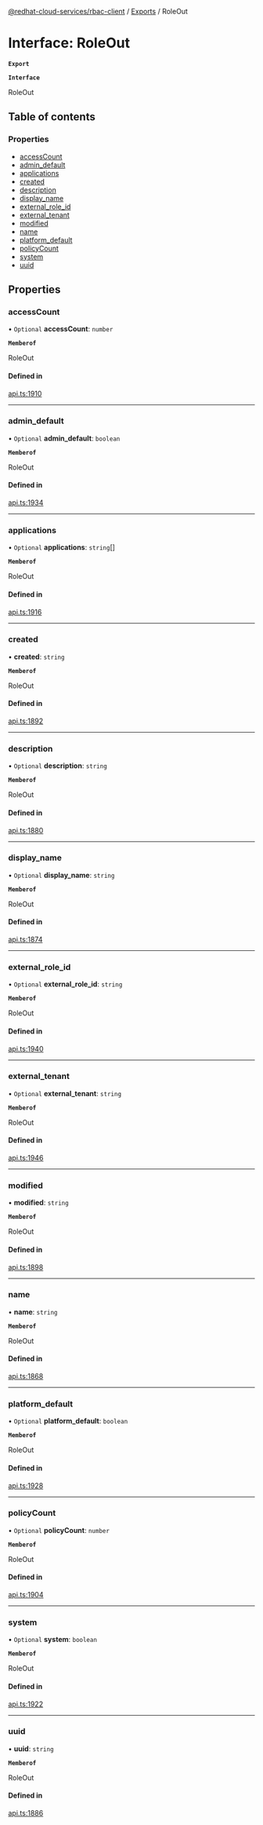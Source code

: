 [@redhat-cloud-services/rbac-client](../README.md) / [Exports](../modules.md) / RoleOut

# Interface: RoleOut

**`Export`**

**`Interface`**

RoleOut

## Table of contents

### Properties

- [accessCount](RoleOut.md#accesscount)
- [admin\_default](RoleOut.md#admin_default)
- [applications](RoleOut.md#applications)
- [created](RoleOut.md#created)
- [description](RoleOut.md#description)
- [display\_name](RoleOut.md#display_name)
- [external\_role\_id](RoleOut.md#external_role_id)
- [external\_tenant](RoleOut.md#external_tenant)
- [modified](RoleOut.md#modified)
- [name](RoleOut.md#name)
- [platform\_default](RoleOut.md#platform_default)
- [policyCount](RoleOut.md#policycount)
- [system](RoleOut.md#system)
- [uuid](RoleOut.md#uuid)

## Properties

### accessCount

• `Optional` **accessCount**: `number`

**`Memberof`**

RoleOut

#### Defined in

[api.ts:1910](https://github.com/RedHatInsights/javascript-clients/blob/master/packages/rbac/api.ts#L1910)

___

### admin\_default

• `Optional` **admin\_default**: `boolean`

**`Memberof`**

RoleOut

#### Defined in

[api.ts:1934](https://github.com/RedHatInsights/javascript-clients/blob/master/packages/rbac/api.ts#L1934)

___

### applications

• `Optional` **applications**: `string`[]

**`Memberof`**

RoleOut

#### Defined in

[api.ts:1916](https://github.com/RedHatInsights/javascript-clients/blob/master/packages/rbac/api.ts#L1916)

___

### created

• **created**: `string`

**`Memberof`**

RoleOut

#### Defined in

[api.ts:1892](https://github.com/RedHatInsights/javascript-clients/blob/master/packages/rbac/api.ts#L1892)

___

### description

• `Optional` **description**: `string`

**`Memberof`**

RoleOut

#### Defined in

[api.ts:1880](https://github.com/RedHatInsights/javascript-clients/blob/master/packages/rbac/api.ts#L1880)

___

### display\_name

• `Optional` **display\_name**: `string`

**`Memberof`**

RoleOut

#### Defined in

[api.ts:1874](https://github.com/RedHatInsights/javascript-clients/blob/master/packages/rbac/api.ts#L1874)

___

### external\_role\_id

• `Optional` **external\_role\_id**: `string`

**`Memberof`**

RoleOut

#### Defined in

[api.ts:1940](https://github.com/RedHatInsights/javascript-clients/blob/master/packages/rbac/api.ts#L1940)

___

### external\_tenant

• `Optional` **external\_tenant**: `string`

**`Memberof`**

RoleOut

#### Defined in

[api.ts:1946](https://github.com/RedHatInsights/javascript-clients/blob/master/packages/rbac/api.ts#L1946)

___

### modified

• **modified**: `string`

**`Memberof`**

RoleOut

#### Defined in

[api.ts:1898](https://github.com/RedHatInsights/javascript-clients/blob/master/packages/rbac/api.ts#L1898)

___

### name

• **name**: `string`

**`Memberof`**

RoleOut

#### Defined in

[api.ts:1868](https://github.com/RedHatInsights/javascript-clients/blob/master/packages/rbac/api.ts#L1868)

___

### platform\_default

• `Optional` **platform\_default**: `boolean`

**`Memberof`**

RoleOut

#### Defined in

[api.ts:1928](https://github.com/RedHatInsights/javascript-clients/blob/master/packages/rbac/api.ts#L1928)

___

### policyCount

• `Optional` **policyCount**: `number`

**`Memberof`**

RoleOut

#### Defined in

[api.ts:1904](https://github.com/RedHatInsights/javascript-clients/blob/master/packages/rbac/api.ts#L1904)

___

### system

• `Optional` **system**: `boolean`

**`Memberof`**

RoleOut

#### Defined in

[api.ts:1922](https://github.com/RedHatInsights/javascript-clients/blob/master/packages/rbac/api.ts#L1922)

___

### uuid

• **uuid**: `string`

**`Memberof`**

RoleOut

#### Defined in

[api.ts:1886](https://github.com/RedHatInsights/javascript-clients/blob/master/packages/rbac/api.ts#L1886)
